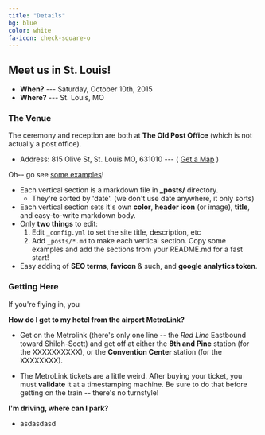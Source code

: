 ```yaml
---
title: "Details"
bg: blue
color: white
fa-icon: check-square-o
---
```


## Meet us in St. Louis!

- **When?** --- Saturday, October 10th, 2015
- **Where?** --- St. Louis, MO


### The Venue

The ceremony and reception are both at **The Old Post Office** (which is not actually a post office).

- Address: 815 Olive St, St. Louis MO, 631010 --- ( [Get a Map](https://goo.gl/maps/Y9vRf) )
    
Oh-- go see [some examples](https://github.com/t413/SinglePaged#fancy-jekyll-powered-single-page-site)!

- Each vertical section is a markdown file in **_posts/** directory.
  * They're sorted by 'date'. (we don't use date anywhere, it only sorts)
- Each vertical section sets it's own **color**, **header icon** (or image), **title**, and easy-to-write markdown body.
- Only **two things** to edit:
  1. Edit `_config.yml` to set the site title, description, etc
  2. Add `_posts/*.md` to make each vertical section. Copy some examples and add the sections from your README.md for a fast start!
- Easy adding of **SEO terms**, **favicon** & such, and **google analytics token**.


### Getting Here

If you're flying in, you


**How do I get to my hotel from the airport MetroLink?**

- Get on the Metrolink (there's only one line -- the *Red Line* Eastbound toward Shiloh-Scott) and
get off at either the **8th and Pine** station (for the XXXXXXXXXX),
or the **Convention Center** station (for the XXXXXXXX).
 
- The MetroLink tickets are a little weird. After buying your ticket, you must **validate** it at 
a timestamping machine. Be sure to do that before getting on the train -- there's no turnstyle!



**I'm driving, where can I park?**

- asdasdasd


